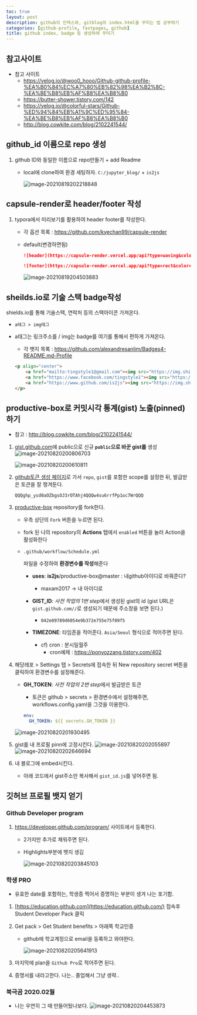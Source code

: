 ```yaml
---
toc: true
layout: post
description: github의 인덱스와, gitblog의 index.html을 꾸미는 법 공부하기
categories: [github-profile, fastpages, github]
title: github index, badge 등 생성하여 꾸미기
---
```


## 참고사이트

- 참고 사이트
  - https://velog.io/@woo0_hooo/Github-github-profile-%EA%B0%84%EC%A7%80%EB%82%98%EA%B2%8C-%EA%BE%B8%EB%AF%B8%EA%B8%B0
  - https://butter-shower.tistory.com/142
  - https://velog.io/@colorful-stars/Github-%ED%94%84%EB%A1%9C%ED%95%84-%EA%BE%B8%EB%AF%B8%EA%B8%B0
  - http://blog.cowkite.com/blog/2102241544/

## github_id 이름으로 repo 생성

1. github ID와 동일한 이름으로 repo만들기 + add Readme

   - local에 clone하여 환경 세팅하자.
     `C:/jupyter_blog/` + `is2js`

     ![image-20210819202218848](https://raw.githubusercontent.com/is3js/screenshots/main/image-20210819202218848.png)

## capsule-render로 header/footer 작성

1. typora에서 미리보기를 활용하여 header footer를 작성한다.

   - 각 옵션 목록 : https://github.com/kyechan99/capsule-render

   - default(변경하면됨)

     ```markdown
     ![header](https://capsule-render.vercel.app/api?type=waving&color=f6ebe1&height=150&section=header&text=Data Engineer and KMD&fontSize=50&fontColor=152447&desc=데이터 엔지니어를 꿈꾸는 한의사, 조재성입니다.&descAlignY=80)

     ![footer](https://capsule-render.vercel.app/api?type=rect&color=152447&height=20&section=footer)
     ```

     ![image-20210819204503883](https://raw.githubusercontent.com/is3js/screenshots/main/image-20210819204503883.png)

## sheilds.io로 기술 스택 badge작성

shields.io를 통해 기술스택, 연락처 등의 스택아이콘 가져온다.

- `a태그 > img태그 `

- a태그는 링크주소를 / img는 badge를 여기를 통해서 편하게 가져온다.

  - 각 뱃지 목록 : https://github.com/alexandresanlim/Badges4-README.md-Profile

  ```markdown
  <p align="center">
      <a href="mailto:tingstyle1@gmail.com"><img src="https://img.shields.io/badge/Gmail-d14836?style=flat-square&logo=Gmail&logoColor=white&link=tingstyle1@gmail.com"/></a>&nbsp
      <a href="https://www.facebook.com/tingstyle1"><img src="https://img.shields.io/badge/Facebook-1877F2?style=flat-square&logo=facebook&logoColor=white"/></a>&nbsp
      <a href="https://www.github.com/is2js"><img src="https://img.shields.io/badge/GitHub-100000?style=flat-square&logo=github&logoColor=white"/></a>&nbsp 
  </p>
  ```

## productive-box로 커밋시각 통계(gist) 노출(pinned)하기

- 참고 : http://blog.cowkite.com/blog/2102241544/

1. [gist.github.com](https://gist.github.com/)에 public으로 신규 **`public`으로 바꾼 gist를** 생성
   ![image-20210820200806703](https://raw.githubusercontent.com/is3js/screenshots/main/image-20210820200806703.png)

   ![image-20210820200610811](https://raw.githubusercontent.com/is3js/screenshots/main/image-20210820200610811.png)

2. [github토큰 생성 페이지](https://github.com/settings/tokens/new)로 가서 `repo`, `gist`를 포함한 scope를 설정한 뒤, 발급받은 토큰을 잘 챙겨둔다.

   ```
   QQQghp_ysd0aOZbgsOJ3rOTAhj4QQQw4su6rrfPp1oc7WrQQQ
   ```

3. [productive-box](https://github.com/maxam2017/productive-box) repository를 fork한다.

   - 우측 상단의 `Fork` 버튼을 누르면 된다.

   - fork 된 나의 repository의 **Actions** 탭에서 `enabled` 버튼을 눌러 Action을 활성화한다

   - ```plaintext
     .github/workflow/Schedule.yml
     ```

     파일을 수정하여 **환경변수를 작성**해준다

     - **uses**: **is2js**/productive-box@master : 내github아이디로 바꿔준다?

       - maxam2017 -> 내 아이디로

     - **GIST_ID**: *사전 작업의 1번 step*에서 생성된 gist의 id (gist URL은 `gist.github.com//`로 생성되기 때문에 주소창을 보면 된다.)
       - `042e89789d6054e9b372e755e75f09f5`
     - **TIMEZONE**: 타임존을 적어준다. `Asia/Seoul` 형식으로 적어주면 된다.
       - cf) cron : 분시일월주
         - cron예제 : https://ponyozzang.tistory.com/402

4. 해당레포 > Settings 탭 > Secrets에 접속한 뒤 New repository secret 버튼을 클릭하여 환경변수를 설정해준다.

   - **GH_TOKEN**: *사전 작업의 2번 step*에서 발급받은 토큰

     - 토큰은 github > secrets > 환경변수에서 설정해주면, workflows.config.yaml을 그것을 이용한다.

     ```yaml
     env:
       GH_TOKEN: ${{ secrets.GH_TOKEN }}
     ```

   ![image-20210820201930495](https://raw.githubusercontent.com/is3js/screenshots/main/image-20210820201930495.png)

5. gist를 내 프로필 pinn에 고정시킨다.
   ![image-20210820202055897](https://raw.githubusercontent.com/is3js/screenshots/main/image-20210820202055897.png)![image-20210820202646694](https://raw.githubusercontent.com/is3js/screenshots/main/image-20210820202646694.png)

6. 내 블로그에 embed시킨다.

   - 아래 코드에서 gist주소만 복사해서 `gist_id.js`를 넣어주면 됨.

   <script src="[gist주소].js"></script>

## 깃허브 프로필 뱃지 얻기

### Github Developer program

1. https://developer.github.com/program/ 사이트에서 등록한다.

   - 2가지만 추가로 채워주면 된다.

   - Highlights부분에 뱃지 생김

     ![image-20210820203845103](C:/Users/is2js/AppData/Roaming/Typora/typora-user-images/image-20210820203845103.png)

### 학생 PRO

- 유효한 date를 포함하는, 학생증 찍어서 증명하는 부분이 생겨 나는 포기함.

1.  [https://education.github.com](https://education.github.com/) 접속후 Student Developer Pack 클릭

1.  Get pack > Get Student benefits > 아래쪽 학교인증

    - github에 학교계정으로 email을 등록하고 와야한다.

      ![image-20210820205641913](https://raw.githubusercontent.com/is3js/screenshots/main/image-20210820205641913.png)

1.  마지막에 plan을 `Github Pro`로 적어주면 된다.

1.  증명서를 내라고한다. 나는.. 졸업해서 그냥 생략..

### 북극곰 2020.02월

- 나는 우연히 그 때 만들어뒀나보다.
  ![image-20210820204453873](https://raw.githubusercontent.com/is3js/screenshots/main/image-20210820204453873.png)
